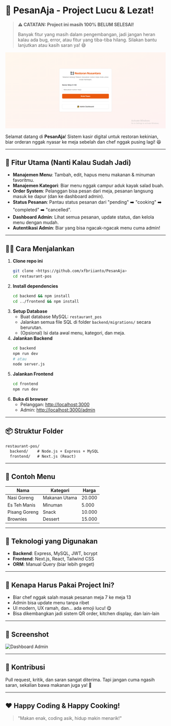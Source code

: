 # 🍔 PesanAja - Project Lucu & Lezat!

> **⚠️ CATATAN: Project ini masih 100% BELUM SELESAI!**
> 
> Banyak fitur yang masih dalam pengembangan, jadi jangan heran kalau ada bug, error, atau fitur yang tiba-tiba hilang. Silakan bantu lanjutkan atau kasih saran ya! 😅

![Gambar](./frontend/public/3.png)



Selamat datang di **PesanAja**! Sistem kasir digital untuk restoran kekinian, biar orderan nggak nyasar ke meja sebelah dan chef nggak pusing lagi! 😆

---

## 🚀 Fitur Utama (Nanti Kalau Sudah Jadi)

- **Manajemen Menu**: Tambah, edit, hapus menu makanan & minuman favoritmu.
- **Manajemen Kategori**: Biar menu nggak campur aduk kayak salad buah.
- **Order System**: Pelanggan bisa pesan dari meja, pesanan langsung masuk ke dapur (dan ke dashboard admin).
- **Status Pesanan**: Pantau status pesanan dari "pending" ➡️ "cooking" ➡️ "completed" ➡️ "cancelled".
- **Dashboard Admin**: Lihat semua pesanan, update status, dan kelola menu dengan mudah.
- **Autentikasi Admin**: Biar yang bisa ngacak-ngacak menu cuma admin!

---

## 🧑‍🍳 Cara Menjalankan

1. **Clone repo ini**
   ```bash
   git clone <https://github.com/xfbriianto/PesanAja>
   cd restaurant-pos
   ```
2. **Install dependencies**
   ```bash
   cd backend && npm install
   cd ../frontend && npm install
   ```
3. **Setup Database**
   - Buat database MySQL: `restaurant_pos`
   - Jalankan semua file SQL di folder `backend/migrations/` secara berurutan.
   - (Opsional) Isi data awal menu, kategori, dan meja.
4. **Jalankan Backend**
   ```bash
   cd backend
   npm run dev
   # atau
   node server.js
   ```
5. **Jalankan Frontend**
   ```bash
   cd frontend
   npm run dev
   ```
6. **Buka di browser**
   - Pelanggan: [http://localhost:3000](http://localhost:3000)
   - Admin: [http://localhost:3000/admin](http://localhost:3000/admin)

---

## 📦 Struktur Folder

```
restaurant-pos/
  backend/    # Node.js + Express + MySQL
  frontend/   # Next.js (React)
```

---

## 🥗 Contoh Menu

| Nama           | Kategori        | Harga   |
|----------------|-----------------|---------|
| Nasi Goreng    | Makanan Utama   | 20.000  |
| Es Teh Manis   | Minuman         | 5.000   |
| Pisang Goreng  | Snack           | 10.000  |
| Brownies       | Dessert         | 15.000  |

---

## 🤖 Teknologi yang Digunakan

- **Backend**: Express, MySQL, JWT, bcrypt
- **Frontend**: Next.js, React, Tailwind CSS
- **ORM**: Manual Query (biar lebih greget)

---

## 🦄 Kenapa Harus Pakai Project Ini?

- Biar chef nggak salah masak pesanan meja 7 ke meja 13
- Admin bisa update menu tanpa ribet
- UI modern, UX ramah, dan... ada emoji lucu! 😋
- Bisa dikembangkan jadi sistem QR order, kitchen display, dan lain-lain

---

## 📸 Screenshot

![Dashboard Admin]((./frontend/public/2.png))

---

## 📝 Kontribusi

Pull request, kritik, dan saran sangat diterima. Tapi jangan cuma ngasih saran, sekalian bawa makanan juga ya! 🍕

---

## ❤️ Happy Coding & Happy Cooking!

> "Makan enak, coding asik, hidup makin menarik!" 